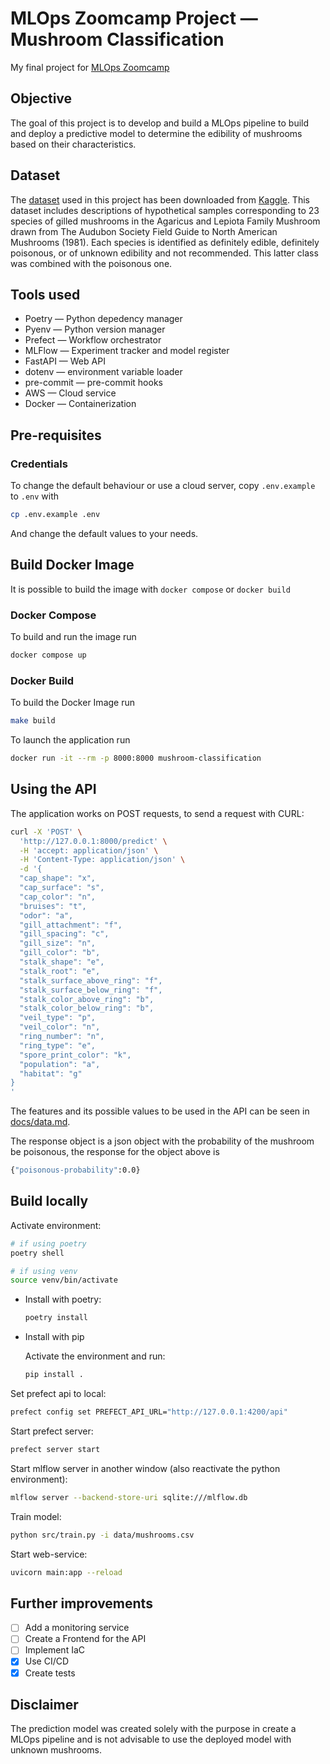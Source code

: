 # MLOps Zoomcamp Project — Mushroom Classification

My final project for [MLOps Zoomcamp](https://github.com/DataTalksClub/mlops-zoomcamp)

## Objective

The goal of this project is to develop and build a MLOps pipeline
to build and deploy a predictive model to determine the edibility of mushrooms based on their characteristics.

## Dataset

The [dataset](data/mushrooms.csv)
used in this project has been downloaded from [Kaggle](https://www.kaggle.com/datasets/uciml/mushroom-classification).
This dataset includes descriptions of hypothetical samples corresponding to 23
 species of gilled mushrooms in the Agaricus and Lepiota Family Mushroom drawn from
  The Audubon Society Field Guide to North American Mushrooms (1981).
Each species is identified as definitely edible, definitely poisonous, or of unknown edibility and not recommended. This latter class was combined with the poisonous one.

## Tools used

- Poetry — Python depedency manager
- Pyenv — Python version manager
- Prefect — Workflow orchestrator
- MLFlow — Experiment tracker and model register
- FastAPI — Web API
- dotenv — environment variable loader
- pre-commit — pre-commit hooks
- AWS — Cloud service
- Docker — Containerization

## Pre-requisites

### Credentials

To change the default behaviour or use a cloud server,
copy `.env.example` to `.env` with

```bash
cp .env.example .env
```

And change the default values to your needs.

## Build Docker Image

It is possible to build the image with `docker compose` or `docker build`

### Docker Compose

To build and run the image run

```bash
docker compose up
```

### Docker Build

To build the Docker Image run

```bash
make build
```

To launch the application run

```bash
docker run -it --rm -p 8000:8000 mushroom-classification
```

## Using the API

The application works on POST requests, to send a request with CURL:

```bash
curl -X 'POST' \
  'http://127.0.0.1:8000/predict' \
  -H 'accept: application/json' \
  -H 'Content-Type: application/json' \
  -d '{
  "cap_shape": "x",
  "cap_surface": "s",
  "cap_color": "n",
  "bruises": "t",
  "odor": "a",
  "gill_attachment": "f",
  "gill_spacing": "c",
  "gill_size": "n",
  "gill_color": "b",
  "stalk_shape": "e",
  "stalk_root": "e",
  "stalk_surface_above_ring": "f",
  "stalk_surface_below_ring": "f",
  "stalk_color_above_ring": "b",
  "stalk_color_below_ring": "b",
  "veil_type": "p",
  "veil_color": "n",
  "ring_number": "n",
  "ring_type": "e",
  "spore_print_color": "k",
  "population": "a",
  "habitat": "g"
}
'
```

The features and its possible values to be used in the API
can be seen in [docs/data.md](docs/data.md).

The response object is a json object with the probability of the mushroom be poisonous,
the response for the object above is

```bash
{"poisonous-probability":0.0}
```

## Build locally

Activate environment:

```bash
# if using poetry
poetry shell

# if using venv
source venv/bin/activate
```

- Install with poetry:

    ```bash
    poetry install
    ```

- Install with pip

    Activate the environment
    and run:

    ```bash
    pip install .
    ```

Set prefect api to local:

```bash
prefect config set PREFECT_API_URL="http://127.0.0.1:4200/api"
```

Start prefect server:

```bash
prefect server start
```

Start mlflow server in another window (also reactivate the python environment):

```bash
mlflow server --backend-store-uri sqlite:///mlflow.db
```

Train model:

```bash
python src/train.py -i data/mushrooms.csv
```

Start web-service:

```bash
uvicorn main:app --reload
```

## Further improvements

- [ ] Add a monitoring service
- [ ] Create a Frontend for the API
- [ ] Implement IaC
- [x] Use CI/CD
- [x] Create tests

## Disclaimer

The prediction model was created solely with the purpose in create a MLOps pipeline
and is not advisable to use the deployed model with unknown mushrooms.
